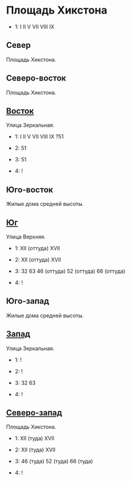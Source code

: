 # Площадь Хикстона

* 1:    I   II  V   VII VIII    IX

## Север

Площадь Хикстона.

## Северо-восток

Площадь Хикстона.

## [Восток](./510070.md)

Улица Зеркальная.

* 1:    I   II  V   VII VIII    IX  ?51
* 2:    51

* 3:    51
* 4:    !

## Юго-восток

Жилые дома средней высоты.

## [Юг](./500080.md)

Улица Верхняя.

* 1:    XII (оттуда)    XVII
* 2:    XII (оттуда)    XVII

* 3:    32  63  46 (оттуда) 52 (оттуда) 66 (оттуда)
* 4:    !

## Юго-запад

Жилые дома средней высоты.

## [Запад](./2212)

Улица Зеркальная.

* 1:    !
* 2:    !

* 3:    32  63
* 4:    !

## [Северо-запад](./450065.md)

Площадь Хикстона.

* 1:    XII (туда)  XVII
* 2:    XII (туда)  XVII

* 3:    46 (туда)   52 (туда)   66 (туда)
* 4:    !

